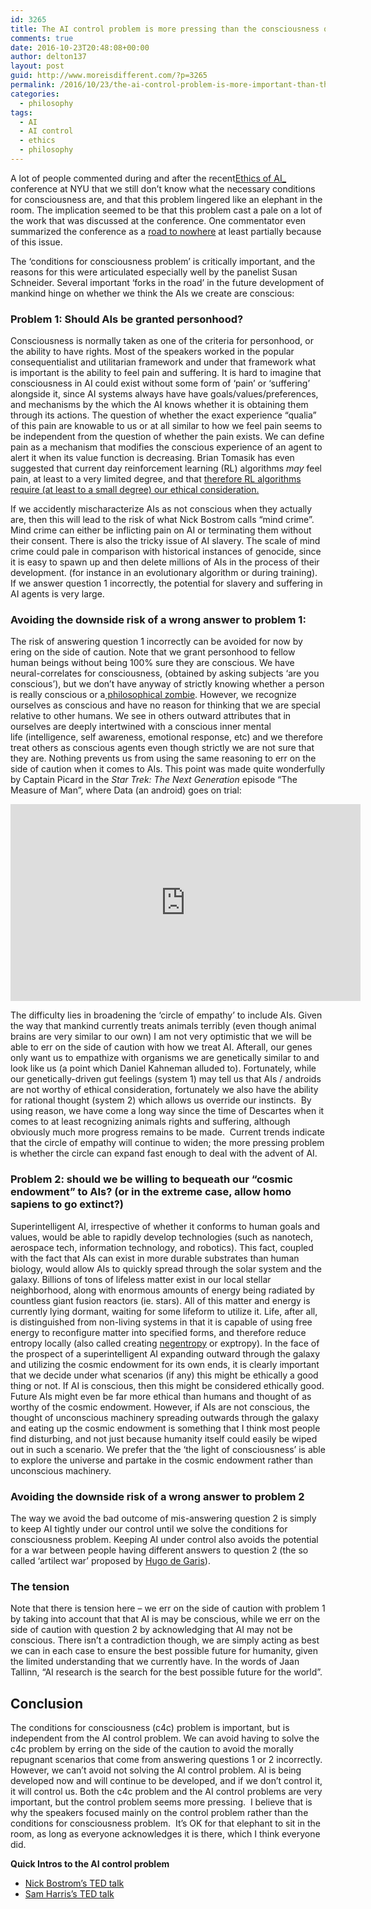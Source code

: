 ```yaml
---
id: 3265
title: The AI control problem is more pressing than the consciousness question
comments: true
date: 2016-10-23T20:48:08+00:00
author: delton137
layout: post
guid: http://www.moreisdifferent.com/?p=3265
permalink: /2016/10/23/the-ai-control-problem-is-more-important-than-the-consciousness-question/
categories:
  - philosophy
tags:
  - AI
  - AI control
  - ethics
  - philosophy
---
```

A lot of people commented during and after the recent[Ethics of AI</span>_](https://wp.nyu.edu/consciousness/ethics-of-artificial-intelligence/) conference at NYU that we still don&#8217;t know what the necessary conditions for consciousness are, and that this problem lingered like an elephant in the room. The implication seemed to be that this problem cast a pale on a lot of the work that was discussed at the conference. One commentator even summarized the conference as a <a href="https://medium.com/@petervoss/ai-safety-research-a-road-to-nowhere-f1c7c20e8875#.4721pgfrd">road to nowhere</a> at least partially because of this issue. </span>

The ‘conditions for consciousness problem&#8217; is critically important, and the reasons for this were articulated especially well by the panelist Susan Schneider. Several important ‘forks in the road’ in the future development of mankind hinge on whether we think the AIs we create are conscious:<!--more-->

### Problem 1: Should AIs be granted personhood?
Consciousness is normally taken as one of the criteria for personhood, or the ability to have rights. Most of the speakers worked in the popular consequentialist and utilitarian framework and under that framework what is important is the ability to feel pain and suffering. It is hard to imagine that consciousness in AI could exist without some form of ‘pain’ or ‘suffering’ alongside it, since AI systems always have have goals/values/preferences, and mechanisms by the which the AI knows whether it is obtaining them through its actions. The question of whether the exact experience “qualia” of this pain are knowable to us or at all similar to how we feel pain seems to be independent from the question of whether the pain exists. We can define pain as a mechanism that modifies the conscious experience of an agent to alert it when its value function is decreasing. Brian Tomasik has even suggested that current day reinforcement learning (RL) algorithms <em>may</em> feel pain, at least to a very limited degree, and that </span>[<span style="font-weight: 400;">therefore RL algorithms require (at least to a small degree) our ethical consideration.</span>](https://arxiv.org/abs/1410.8233)

If we accidently mischaracterize AIs as not conscious when they actually are, then this will lead to the risk of what Nick Bostrom calls “mind crime”. Mind crime can either be inflicting pain on AI or terminating them without their consent. There is also the tricky issue of AI slavery. The scale of mind crime could pale in comparison with historical instances of genocide, since it is easy to spawn up and then delete millions of AIs in the process of their development. (for instance in an evolutionary algorithm or during training). If we answer question 1 incorrectly, the potential for slavery and suffering in AI agents is very large.

### Avoiding the downside risk of a wrong answer to problem 1:

The risk of answering question 1 incorrectly can be avoided for now by ering on the side of caution. Note that we grant personhood to fellow human beings without being 100% sure they are conscious. We have neural-correlates for consciousness, (obtained by asking subjects ‘are you conscious’), but we don’t have anyway of strictly knowing whether a person is really conscious or a<a href="https://en.wikipedia.org/wiki/Philosophical_zombie"> philosophical zombie</a>. However, we recognize ourselves as conscious and have no reason for thinking that we are special relative to other humans. We see in others outward attributes that in ourselves are deeply intertwined with a conscious inner mental life (intelligence, self awareness, emotional response, etc) and we therefore treat others as conscious agents even though strictly we are not sure that they are. Nothing prevents us from using the same reasoning to err on the side of caution when it comes to AIs. This point was made quite wonderfully by Captain Picard in the *Star Trek: The Next Generation* episode “The Measure of Man”, where Data (an android) goes on trial:
<iframe width="560" height="315" src="https://www.youtube.com/embed/vjuQRCG_sUw" frameborder="0" allowfullscreen></iframe>

The difficulty lies in broadening the ‘circle of empathy’ to include AIs. Given the way that mankind currently treats animals terribly (even though animal brains are very similar to our own) I am not very optimistic that we will be able to err on the side of caution with how we treat AI. Afterall, our genes only want us to empathize with organisms we are genetically similar to and look like us (a point which Daniel Kahneman alluded to). Fortunately, while our genetically-driven gut feelings (system 1) may tell us that AIs / androids are not worthy of ethical consideration, fortunately we also have the ability for rational thought (system 2) which allows us override our instincts.  By using reason, we have come a long way since the time of Descartes when it comes to at least recognizing animals rights and suffering, although obviously much more progress remains to be made.  Current trends indicate that the circle of empathy will continue to widen; the more pressing problem is whether the circle can expand fast enough to deal with the advent of AI. 

### Problem 2: should we be willing to bequeath our “cosmic endowment” to AIs? (or in the extreme case, allow homo sapiens to go extinct?)

Superintelligent AI, irrespective of whether it conforms to human goals and values, would be able to rapidly develop technologies (such as nanotech, aerospace tech, information technology, and robotics). This fact, coupled with the fact that AIs can exist in more durable substrates than human biology, would allow AIs to quickly spread through the solar system and the galaxy. Billions of tons of lifeless matter exist in our local stellar neighborhood, along with enormous amounts of energy being radiated by countless giant fusion reactors (ie. stars). All of this matter and energy is currently lying dormant, waiting for some lifeform to utilize it. Life, after all, is distinguished from non-living systems in that it is capable of using free energy to reconfigure matter into specified forms, and therefore reduce entropy locally (also called creating [negentropy](https://en.wikipedia.org/wiki/Negentropy) or exptropy). In the face of the prospect of a superintelligent AI expanding outward through the galaxy and utilizing the cosmic endowment for its own ends, it is clearly important that we decide under what scenarios (if any) this might be ethically a good thing or not. If AI is conscious, then this might be considered ethically good. Future AIs might even be far more ethical than humans and thought of as worthy of the cosmic endowment. However, if AIs are not conscious, the thought of unconscious machinery spreading outwards through the galaxy and eating up the cosmic endowment is something that I think most people find disturbing, and not just because humanity itself could easily be wiped out in such a scenario. We prefer that the &#8216;the light of consciousness&#8217; is able to explore the universe and partake in the cosmic endowment rather than unconscious machinery. 

### Avoiding the downside risk of a wrong answer to problem 2

The way we avoid the bad outcome of mis-answering question 2 is simply to keep AI tightly under our control until we solve the conditions for consciousness problem. Keeping AI under control also avoids the potential for a war between people having different answers to question 2 (the so called &#8216;artilect war&#8217; proposed by [Hugo de Garis](https://en.wikipedia.org/wiki/Hugo_de_Garis)).

### The tension

Note that there is tension here &#8211; we err on the side of caution with problem 1 by taking into account that that AI is may be conscious, while we err on the side of caution with question 2 by acknowledging that AI may not be conscious. There isn&#8217;t a contradiction though, we are simply acting as best we can in each case to ensure the best possible future for humanity, given the limited understanding that we currently have. In the words of Jaan Tallinn, &#8220;AI research is the search for the best possible future for the world&#8221;.

## Conclusion

The conditions for consciousness (c4c) problem is important, but is independent from the AI control problem. We can avoid having to solve the c4c problem by erring on the side of the caution to avoid the morally repugnant scenarios that come from answering questions 1 or 2 incorrectly. However, we can&#8217;t avoid not solving the AI control problem. AI is being developed now and will continue to be developed, and if we don&#8217;t control it, it will control us. Both the c4c problem and the AI control problems are very important, but the control problem seems more pressing.  I believe that is why the speakers focused mainly on the control problem rather than the conditions for consciousness problem.  It&#8217;s OK for that elephant to sit in the room, as long as everyone acknowledges it is there, which I think everyone did.

**Quick Intros to the AI control problem**

  * [Nick Bostrom&#8217;s TED talk](https://www.ted.com/talks/nick_bostrom_what_happens_when_our_computers_get_smarter_than_we_are?language=en)
  * [Sam Harris&#8217;s TED talk](https://www.ted.com/talks/sam_harris_can_we_build_ai_without_losing_control_over_it?language=en)
